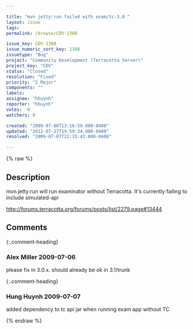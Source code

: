 ```yaml
---

title: "mvn jetty:run failed with exam/tc-3.0 "
layout: issue
tags: 
permalink: /browse/CDV-1308

issue_key: CDV-1308
issue_numeric_sort_key: 1308
issuetype: "Bug"
project: "Community Development (Terracotta Server)"
project_key: "CDV"
status: "Closed"
resolution: "Fixed"
priority: "2 Major"
components: ""
labels: 
assignee: "hhuynh"
reporter: "hhuynh"
votes:  0
watchers: 0

created: "2009-07-06T13:16:59.000-0400"
updated: "2012-07-27T19:59:34.000-0400"
resolved: "2009-07-07T22:15:43.000-0400"

---
```




{% raw %}



## Description

<div markdown="1" class="description">

mvn jetty:run will run examinator without Terracotta. It's currently failing to include simulated-api

http://forums.terracotta.org/forums/posts/list/2279.page#13444 

</div>

## Comments


{:.comment-heading}
### **Alex Miller** <span class="date">2009-07-06</span>

<div markdown="1" class="comment">

please fix in 3.0.x.  should already be ok in 3.1/trunk

</div>


{:.comment-heading}
### **Hung Huynh** <span class="date">2009-07-07</span>

<div markdown="1" class="comment">

added dependency to tc api jar when running exam app without TC

</div>



{% endraw %}
